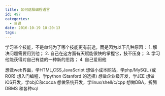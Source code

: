 ```yaml
---
title: 如何选择编程语言
id: 497
categories:
  - 日课
date: 2016-10-19 10:20:13
tags:
---
```


学习某个技能，不是单纯为了哪个技能更有前途，而是因为以下几种原因：
1\. 解决问题需要用到他；
2\. 自己在这方面有天赋能很快的掌握它，技不压身；
3\. 学习他能获得对自己有益的一种新的思路；
4\. 自己爱用他

想做web界面，学HTML,CSS,JavaScript
想做小成本网站，学php/MySQL (或 ROR)
想入门编程，学python (Stanford 的选择)
想做企业级开发，学JEE
想做iOS开发，学objC和cocoa
想做系统开发，学linux/shell/c/cpp
想做DBA，折腾DBMS 和各种sql